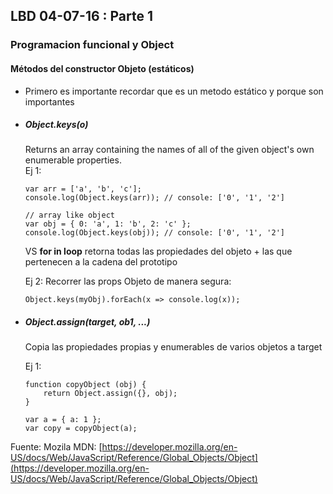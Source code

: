 ## LBD 04-07-16 : Parte 1
### Programacion funcional y Object

#### Métodos del constructor Objeto (estáticos)	
- Primero es importante recordar que es un metodo estático y porque son importantes		
	 
- ##### Object.keys(o)	
	Returns an array containing the names of all of the given object's own enumerable properties.	
	Ej 1:
	```
	var arr = ['a', 'b', 'c'];
	console.log(Object.keys(arr)); // console: ['0', '1', '2']

	// array like object
	var obj = { 0: 'a', 1: 'b', 2: 'c' };
	console.log(Object.keys(obj)); // console: ['0', '1', '2']

	```
	VS **for in loop** retorna todas las propiedades del objeto + las
	que pertenecen a la cadena del prototipo
	
	Ej 2: Recorrer las props Objeto de manera segura:
	``` 
	Object.keys(myObj).forEach(x => console.log(x));
	```
- ##### Object.assign(target, ob1, ...)	
	Copia las propiedades propias y enumerables de varios objetos a target
	
	Ej 1:
	```
	function copyObject (obj) {
		return Object.assign({}, obj);
	}
	
	var a = { a: 1 };
	var copy = copyObject(a);
	```
	
	
Fuente:	
Mozila MDN: [https://developer.mozilla.org/en-US/docs/Web/JavaScript/Reference/Global_Objects/Object](https://developer.mozilla.org/en-US/docs/Web/JavaScript/Reference/Global_Objects/Object)
